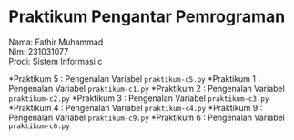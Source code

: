# Praktikum Pengantar Pemrograman
<div> Nama: Fathir Muhammad </div>
<div> Nim: 231031077 </div>
<div> Prodi: Sistem Informasi c </div>

*Praktikum 5 : Pengenalan Variabel `praktikum-c5.py`
*Praktikum 1 : Pengenalan Variabel `praktikum-c1.py`
*Praktikum 2 : Pengenalan Variabel `praktikum-c2.py`
*Praktikum 3 : Pengenalan Variabel `praktikum-c3.py`
*Praktikum 4 : Pengenalan Variabel `praktikum-c4.py`
*Praktikum 9 : Pengenalan Variabel `praktikum-c9.py`
*Praktikum 6 : Pengenalan Variabel `praktikum-c6.py`




